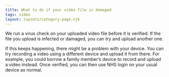 ```yaml
---
title: What to do if your video file is damaged
tags: video
layout: layouts/category-page.njk
---
```

We run a virus check on your uploaded video file before it is verified. If the file you upload is infected or damaged, you can try and upload another one. 

If this keeps happening, there might be a problem with your device. You can try recording a video using a different device and upload it from there. For example, you could borrow a family member’s device to record and upload a video instead. Once verified, you can then use NHS login on your usual device as normal.
